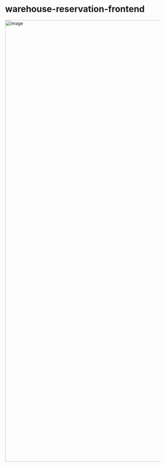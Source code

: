 # warehouse-reservation-frontend

<img width="1436" alt="image" src="https://user-images.githubusercontent.com/7612401/192934397-fed0d6fb-cc2d-405a-8fe1-abd6186da4ad.png">
